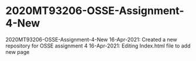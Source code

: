 # 2020MT93206-OSSE-Assignment-4-New
2020MT93206-OSSE-Assignment-4-New
16-Apr-2021: Created a new repository for OSSE assignment 4
16-Apr-2021: Editing Index.html file to add new page